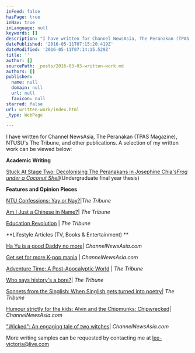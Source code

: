```yaml
---
inFeed: false
hasPage: true
inNav: true
inLanguage: null
keywords: []
description: "I have written for Channel NewsAsia, The Peranakan (TPAS Magazine), NTUSU's The Tribune, and other publications. A selection of my written work can be viewed below:"
datePublished: '2016-05-11T07:15:20.419Z'
dateModified: '2016-05-11T07:14:15.529Z'
title: ''
author: []
sourcePath: _posts/2016-03-03-written-work.md
authors: []
publisher:
  name: null
  domain: null
  url: null
  favicon: null
starred: false
url: written-work/index.html
_type: WebPage

---
```

I have written for Channel NewsAsia, The Peranakan (TPAS Magazine), NTUSU's The Tribune, and other publications. A selection of my written work can be viewed below:

**Academic Writing**

[Stuck At Stage Two: Decolonising The Peranakans in Josephine Chia's][0]_[Frog under a Coconut Shell][0]_(Undergraduate final year thesis)

**Features and Opinion Pieces**

[NTU Confessions: Yay or Nay?][1]|_The Tribune_

[Am I Just a Chinese in Name?][2]| _The Tribune_

[Education Revolution][3] | _The Tribune_

**Lifestyle Articles (TV, Books & Entertainment) **

[Ha Yu is a good Daddy no more][4]| _ChannelNewsAsia.com_

[Get set for more K-pop mania][5] | _ChannelNewsAsia.com_

[Adventure Time: A Post-Apocalyptic World][6] | _The Tribune_

[Who says history's a bore?][7]| _The Tribune_

[Sonnets from the Singlish: When Singlish gets turned into poetry][8]| _The Tribune_

[Humour strictly for the kids: Alvin and the Chipmunks: Chipwrecked][9]| _ChannelNewsAsia.com_

["Wicked": An engaging tale of two witches][10]| _ChannelNewsAsia.com_

More writing samples can be requested by contacting me at [lee-victoria@live.com][11]

[0]: https://drive.google.com/file/d/0B-ud2O67Ecj8T1Y0S2hUanRueWM/view?usp=sharing
[1]: https://drive.google.com/file/d/0B-ud2O67Ecj8dGk3bGItUVhhVms/view?usp=sharing
[2]: https://drive.google.com/file/d/0B-ud2O67Ecj8M0lvSXh5VWtqaFU/view?usp=sharing
[3]: https://drive.google.com/file/d/0B-ud2O67Ecj8Y1pRUnBtclE3Q2s/view?usp=sharing
[4]: https://drive.google.com/file/d/0B-ud2O67Ecj8WGl2Z2VfVi0zMjA/view?usp=sharing
[5]: https://drive.google.com/file/d/0B-ud2O67Ecj8WEhiVndVTDlrRk0/view?usp=sharing
[6]: https://drive.google.com/file/d/0B-ud2O67Ecj8SlhpWHRKaG14V1E/view?usp=sharing
[7]: https://drive.google.com/file/d/0B-ud2O67Ecj8MGV5dW9Dd1N4UmM/view?usp=sharing
[8]: https://drive.google.com/file/d/0B-ud2O67Ecj8NXpNWFZXRVpXT3c/view?usp=sharing
[9]: https://drive.google.com/file/d/0B-ud2O67Ecj8alU5a28xN1hJTjg/view?usp=sharing
[10]: https://drive.google.com/file/d/0B-ud2O67Ecj8UXFGLU1tZEYybWM/view?usp=sharing
[11]: mailto:lee-victoria@live.com